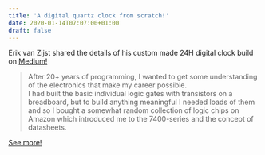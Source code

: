 ```yaml
---
title: 'A digital quartz clock from scratch!'
date: 2020-01-14T07:07:00+01:00
draft: false
---
```


Erik van Zijst shared the details of his custom made 24H digital clock build on [Medium!](https://medium.com/@erikvanzijst/a-digital-quartz-clock-from-scratch-a80ec5e427)

> After 20+ years of programming, I wanted to get some understanding of the electronics that make my career possible.  
> I had built the basic individual logic gates with transistors on a breadboard, but to build anything meaningful I needed loads of them and so I bought a somewhat random collection of logic chips on Amazon which introduced me to the 7400-series and the concept of datasheets.

[See more!](https://medium.com/@erikvanzijst/a-digital-quartz-clock-from-scratch-a80ec5e427)